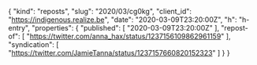 {
  "kind": "reposts",
  "slug": "2020/03/cg0kg",
  "client_id": "https://indigenous.realize.be",
  "date": "2020-03-09T23:20:00Z",
  "h": "h-entry",
  "properties": {
    "published": [
      "2020-03-09T23:20:00Z"
    ],
    "repost-of": [
      "https://twitter.com/anna_hax/status/1237156109862961159"
    ],
    "syndication": [
      "https://twitter.com/JamieTanna/status/1237157660820152323"
    ]
  }
}
